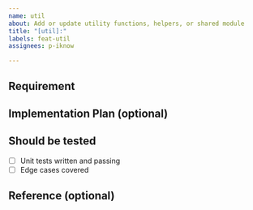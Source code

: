 ```yaml
---
name: util
about: Add or update utility functions, helpers, or shared module
title: "[util]:"
labels: feat-util
assignees: p-iknow

---
```


## Requirement

## Implementation Plan (optional)

## Should be tested

- [ ] Unit tests written and passing
- [ ] Edge cases covered

## Reference (optional)
